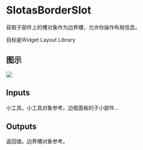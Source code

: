 # SlotasBorderSlot

获取子部件上的槽对象作为边界槽，允许你操作布局信息。

目标是Widget Layout Library

## 图示

![]($-20221218-20590146.png)

## Inputs

小工具。小工具对象参考。边框面板的子小部件...  

## Outputs

返回值。边界槽对象参考。
